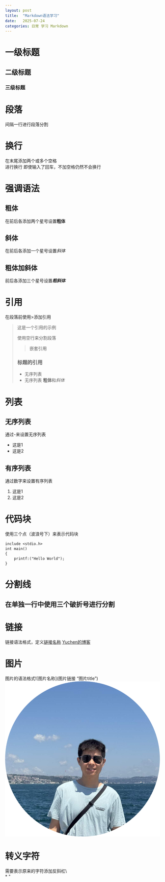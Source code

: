 ```yaml
---
layout: post
title:  "Markdown语法学习"
date:   2025-07-24
categories: 日常 学习 Markdown
---
```


#   一级标题
##  二级标题
### 三级标题

# 段落
间隔一行进行段落分割

# 换行
在末尾添加两个或多个空格  
进行换行
即使输入了回车，不加空格仍然不会换行

# 强调语法
## 粗体
在前后各添加两个星号设置**粗体**

## 斜体
在前后各添加一个星号设置*斜体*

## 粗体加斜体
前后各添加三个星号设置***粗斜体***

# 引用
在段落前使用>添加引用
> 这是一个引用的示例
>
> 使用空行来分割段落
>> 嵌套引用
> ### 标题的引用
>
> - 无序列表
> - 无序列表
> **粗体**和*斜体*

# 列表
## 无序列表
通过-来设置无序列表
- 这是1
- 这是2
## 有序列表
通过数字来设置有序列表
1. 这是1
2. 这是2

# 代码块
使用三个点（波浪号下）来表示代码块  
```
include <stdio.h>
int main()
{
    printf:("Hello World");
}
```

# 分割线
在单独一行中使用三个破折号进行分割
---

# 链接
链接语法格式，定义[链接名称](链接地址)
[Yuchen的博客](https://duanyc210.github.io)


# 图片
图片的语法格式![图片名称](图片链接 “图片title”)  
![Yuchen的照片](/assets/pictures/portfolio.png)

# 转义字符
需要表示原来的字符添加反斜杠\  
\* \"

